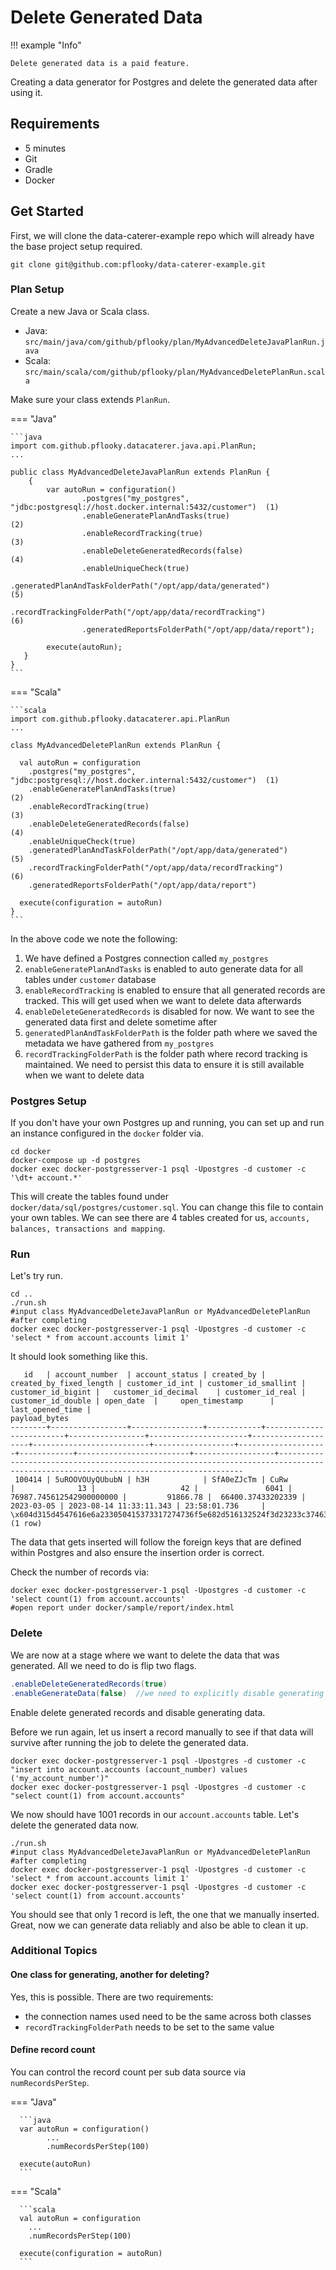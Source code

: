 # Delete Generated Data

!!! example "Info"

    Delete generated data is a paid feature.

Creating a data generator for Postgres and delete the generated data after using it.

## Requirements

- 5 minutes
- Git
- Gradle
- Docker

## Get Started

First, we will clone the data-caterer-example repo which will already have the base project setup required.

```shell
git clone git@github.com:pflooky/data-caterer-example.git
```

### Plan Setup

Create a new Java or Scala class.

- Java: `src/main/java/com/github/pflooky/plan/MyAdvancedDeleteJavaPlanRun.java`
- Scala: `src/main/scala/com/github/pflooky/plan/MyAdvancedDeletePlanRun.scala`

Make sure your class extends `PlanRun`.

=== "Java"

    ```java
    import com.github.pflooky.datacaterer.java.api.PlanRun;
    ...
    
    public class MyAdvancedDeleteJavaPlanRun extends PlanRun {
        {
            var autoRun = configuration()
                    .postgres("my_postgres", "jdbc:postgresql://host.docker.internal:5432/customer")  (1)
                    .enableGeneratePlanAndTasks(true)                                                 (2)
                    .enableRecordTracking(true)                                                       (3)
                    .enableDeleteGeneratedRecords(false)                                              (4)
                    .enableUniqueCheck(true)
                    .generatedPlanAndTaskFolderPath("/opt/app/data/generated")                        (5)
                    .recordTrackingFolderPath("/opt/app/data/recordTracking")                         (6)
                    .generatedReportsFolderPath("/opt/app/data/report");
   
            execute(autoRun);
       }
    }
    ```

=== "Scala"

    ```scala
    import com.github.pflooky.datacaterer.api.PlanRun
    ...
    
    class MyAdvancedDeletePlanRun extends PlanRun {

      val autoRun = configuration
        .postgres("my_postgres", "jdbc:postgresql://host.docker.internal:5432/customer")  (1)
        .enableGeneratePlanAndTasks(true)                                                 (2)
        .enableRecordTracking(true)                                                       (3)
        .enableDeleteGeneratedRecords(false)                                              (4)
        .enableUniqueCheck(true)
        .generatedPlanAndTaskFolderPath("/opt/app/data/generated")                        (5)
        .recordTrackingFolderPath("/opt/app/data/recordTracking")                         (6)
        .generatedReportsFolderPath("/opt/app/data/report")
      
      execute(configuration = autoRun)
    }
    ```

In the above code we note the following:

1. We have defined a Postgres connection called `my_postgres`
2. `enableGeneratePlanAndTasks` is enabled to auto generate data for all tables under `customer` database
3. `enableRecordTracking` is enabled to ensure that all generated records are tracked. This will get used when we want
   to delete data afterwards
4. `enableDeleteGeneratedRecords` is disabled for now. We want to see the generated data first and delete sometime after
5. `generatedPlanAndTaskFolderPath` is the folder path where we saved the metadata we have gathered from `my_postgres`
6. `recordTrackingFolderPath` is the folder path where record tracking is maintained. We need to persist this data to
   ensure it is still available when we want to delete data

### Postgres Setup

If you don't have your own Postgres up and running, you can set up and run an instance configured in the `docker`
folder via.

```shell
cd docker
docker-compose up -d postgres
docker exec docker-postgresserver-1 psql -Upostgres -d customer -c '\dt+ account.*'
```

This will create the tables found under `docker/data/sql/postgres/customer.sql`. You can change this file to contain
your own tables. We can see there are 4 tables created for us, `accounts, balances, transactions and mapping`.

### Run

Let's try run.

```shell
cd ..
./run.sh
#input class MyAdvancedDeleteJavaPlanRun or MyAdvancedDeletePlanRun
#after completing
docker exec docker-postgresserver-1 psql -Upostgres -d customer -c 'select * from account.accounts limit 1'
```

It should look something like this.

```shell
   id   | account_number  | account_status | created_by | created_by_fixed_length | customer_id_int | customer_id_smallint | customer_id_bigint |   customer_id_decimal    | customer_id_real | customer_id_double | open_date  |     open_timestamp      | last_opened_time |                                                           payload_bytes
--------+-----------------+----------------+------------+-------------------------+-----------------+----------------------+--------------------+--------------------------+------------------+--------------------+------------+-------------------------+------------------+------------------------------------------------------------------------------------------------------------------------------------
 100414 | 5uROOVOUyQUbubN | h3H            | SfA0eZJcTm | CuRw                    |              13 |                   42 |               6041 | 76987.745612542900000000 |         91866.78 |  66400.37433202339 | 2023-03-05 | 2023-08-14 11:33:11.343 | 23:58:01.736     | \x604d315d4547616e6a233050415373317274736f5e682d516132524f3d23233c37463463322f342d34376d597e665d6b3d395b4238284028622b7d6d2b4f5042
(1 row)
```

The data that gets inserted will follow the foreign keys that are defined within Postgres and also ensure the insertion
order is correct.

Check the number of records via:

```shell
docker exec docker-postgresserver-1 psql -Upostgres -d customer -c 'select count(1) from account.accounts'
#open report under docker/sample/report/index.html
```

### Delete

We are now at a stage where we want to delete the data that was generated. All we need to do is flip two flags.

```java
.enableDeleteGeneratedRecords(true)
.enableGenerateData(false)  //we need to explicitly disable generating data
```

Enable delete generated records and disable generating data. 

Before we run again, let us insert a record manually to see if that data will survive after running the job to delete
the generated data.

```shell
docker exec docker-postgresserver-1 psql -Upostgres -d customer -c "insert into account.accounts (account_number) values ('my_account_number')"
docker exec docker-postgresserver-1 psql -Upostgres -d customer -c "select count(1) from account.accounts"
```

We now should have 1001 records in our `account.accounts` table. Let's delete the generated data now.

```shell
./run.sh
#input class MyAdvancedDeleteJavaPlanRun or MyAdvancedDeletePlanRun
#after completing
docker exec docker-postgresserver-1 psql -Upostgres -d customer -c 'select * from account.accounts limit 1'
docker exec docker-postgresserver-1 psql -Upostgres -d customer -c 'select count(1) from account.accounts'
```

You should see that only 1 record is left, the one that we manually inserted. Great, now we can generate data reliably 
and also be able to clean it up.

### Additional Topics

#### One class for generating, another for deleting?

Yes, this is possible. There are two requirements:
- the connection names used need to be the same across both classes
- `recordTrackingFolderPath` needs to be set to the same value

#### Define record count

You can control the record count per sub data source via `numRecordsPerStep`.

=== "Java"

      ```java
      var autoRun = configuration()
            ...
            .numRecordsPerStep(100)
      
      execute(autoRun)
      ```

=== "Scala"

      ```scala
      val autoRun = configuration
        ...
        .numRecordsPerStep(100)
         
      execute(configuration = autoRun)
      ```
